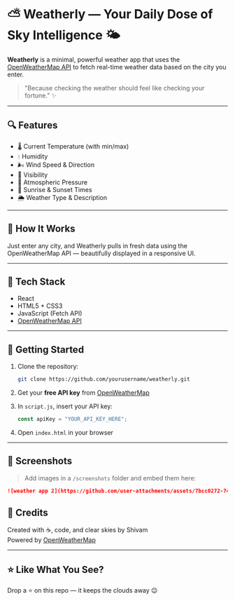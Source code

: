 
# ⛅ Weatherly — Your Daily Dose of Sky Intelligence 🌤️

**Weatherly** is a minimal, powerful weather app that uses the [OpenWeatherMap API](https://openweathermap.org/api) to fetch real-time weather data based on the city you enter.

> "Because checking the weather should feel like checking your fortune." ✨

---

## 🔍 Features

- 🌡️ Current Temperature (with min/max)
- 💧 Humidity
- 🌬️ Wind Speed & Direction
- 🔭 Visibility
- 🔼 Atmospheric Pressure
- 🌅 Sunrise & Sunset Times
- 🌦️ Weather Type & Description

---

## 🎯 How It Works

Just enter any city, and Weatherly pulls in fresh data using the OpenWeatherMap API — beautifully displayed in a responsive UI.

---

## 🧠 Tech Stack

- React
- HTML5 + CSS3
- JavaScript (Fetch API)
- [OpenWeatherMap API](https://openweathermap.org/api)

---

## 🚀 Getting Started

1. Clone the repository:
   ```bash
   git clone https://github.com/yourusername/weatherly.git
   ```

2. Get your **free API key** from [OpenWeatherMap](https://openweathermap.org/api)

3. In `script.js`, insert your API key:
   ```js
   const apiKey = "YOUR_API_KEY_HERE";
   ```

4. Open `index.html` in your browser

---

## 📸 Screenshots

> Add images in a `/screenshots` folder and embed them here:
```md
![weather app 2](https://github.com/user-attachments/assets/7bcc0272-74f3-4ff2-aaf6-34cddb70252c)

```

## 🙌 Credits

Created with ☕, code, and clear skies by Shivam  
Powered by [OpenWeatherMap](https://openweathermap.org/api)

---

## ⭐ Like What You See?

Drop a ⭐ on this repo — it keeps the clouds away 😉
